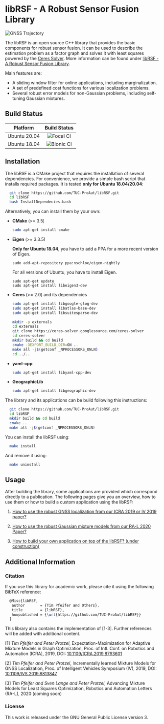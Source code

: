# libRSF - A Robust Sensor Fusion Library
![GNSS Trajectory](./docs/img/AnimatedTrajectory2.gif)

The libRSF is an open source C++ library that provides the basic components for robust sensor fusion. It can be used to describe the estimation problem as a factor graph and solves it with least squares powered by the [Ceres Solver](http://ceres-solver.org//).
More information can be found under [libRSF - A Robust Sensor Fusion Library](https://www.tu-chemnitz.de/etit/proaut/libRSF).

Main features are:
- A sliding window filter for online applications, including marginalization.
- A set of predefined cost functions for various localization problems.
- Several robust error models for non-Gaussian problems, including self-tuning Gaussian mixtures.

## Build Status

| Platform     | Build Status  |
|:------------:|:-------------:|
| Ubuntu 20.04 | ![Focal CI](https://github.com/lemauee/libRSF/workflows/Focal%20CI/badge.svg) |
| Ubuntu 18.04 | ![Bionic CI](https://github.com/lemauee/libRSF/workflows/Bionic%20CI/badge.svg) |

## Installation

The libRSF is a CMake project that requires the installation of several dependencies.
For convenience, we provide a simple bash script that installs required packages.
It is tested **only for Ubuntu 18.04/20.04**:

```bash
  git clone https://github.com/TUC-ProAut/libRSF.git
  cd libRSF
  bash InstallDependecies.bash
```

Alternatively, you can install them by your own:

- **CMake** (>= 3.5)

  ```bash
  sudo apt-get install cmake
  ```

- **Eigen** (>= 3.3.5)

  **Only for Ubuntu 18.04**, you have to add a PPA for a more recent version of Eigen.

  ```
  sudo add-apt-repository ppa:nschloe/eigen-nightly
  ```

  For all versions of Ubuntu, you have to install Eigen.

  ```
  sudo apt-get update
  sudo apt-get install libeigen3-dev
  ```

- **Ceres** (>= 2.0) and its dependencies

  ```bash
  sudo apt-get install libgoogle-glog-dev
  sudo apt-get install libatlas-base-dev
  sudo apt-get install libsuitesparse-dev
    
  mkdir -p externals
  cd externals
  git clone https://ceres-solver.googlesource.com/ceres-solver
  cd ceres-solver
  mkdir build && cd build
  cmake -DEXPORT_BUILD_DIR=ON ..
  make all -j$(getconf _NPROCESSORS_ONLN)
  cd ../..
  ```

- **yaml-cpp**

  ```bash
  sudo apt-get install libyaml-cpp-dev
  ```

- **GeographicLib**

  ```bash
  sudo apt-get install libgeographic-dev
  ```

The library and its applications can be build following this instructions:

```bash
  git clone https://github.com/TUC-ProAut/libRSF.git
  cd libRSF
  mkdir build && cd build
  cmake ..
  make all -j$(getconf _NPROCESSORS_ONLN)
```

You can install the libRSF using:

```bash
  make install
```

And remove it using:

```bash
  make uninstall
```

## Usage

After building the library, some applications are provided which correspond directly to a publication.
The following pages give you an overview, how to use them or how to build a custom application using the libRSF:

1. [How to use the robust GNSS localization from our ICRA 2019 or IV 2019 paper?](docs/GNSS.md)

2. [How to use the robust Gaussian mixture models from our RA-L 2020 Paper?](docs/ROBUST.md)

3. [How to build your own application on top of the libRSF? (under construction)](docs/CUSTOM.md)

## Additional Information

### Citation

If you use this library for academic work, please cite it using the following BibTeX reference:

```latex
  @Misc{libRSF,
   author       = {Tim Pfeifer and Others},
   title        = {libRSF},
   howpublished = {\url{https://github.com/TUC-ProAut/libRSF}}
  }
```

This library also contains the implementation of [1-3]. Further references will be added with additional content.

[1] *Tim Pfeifer and Peter Protzel*, Expectation-Maximization for Adaptive Mixture Models in Graph Optimization, Proc. of Intl. Conf. on Robotics and Automation (ICRA), 2019, DOI: [10.1109/ICRA.2019.8793601](https://doi.org/10.1109/ICRA.2019.8793601)

[2] *Tim Pfeifer and Peter Protzel*, Incrementally learned Mixture Models for GNSS Localization, Proc. of Intelligent Vehicles Symposium (IV), 2019, DOI: [10.1109/IVS.2019.8813847](https://doi.org/10.1109/IVS.2019.8813847)

[3] *Tim Pfeifer and Sven Lange and Peter Protzel*, Advancing Mixture Models for Least Squares Optimization, Robotics and Automation Letters (RA-L), 2020 (coming soon)

### License

This work is released under the GNU General Public License version 3.
